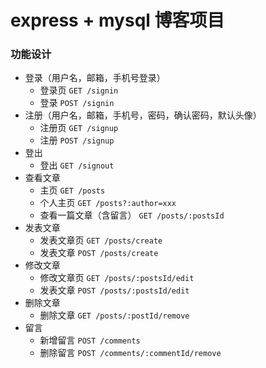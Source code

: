 # express + mysql 博客项目

### 功能设计

* 登录（用户名，邮箱，手机号登录）
   * 登录页 `GET /signin`
   * 登录 `POST /signin`
* 注册（用户名，邮箱，手机号，密码，确认密码，默认头像）
   * 注册页 `GET /signup`
   * 注册 `POST /signup`
* 登出
   * 登出 `GET /signout`
* 查看文章
   * 主页 `GET /posts`
   * 个人主页 `GET /posts?:author=xxx`
   * 查看一篇文章（含留言） `GET /posts/:postsId`
* 发表文章
   * 发表文章页 `GET /posts/create`
   * 发表文章 `POST /posts/create`
* 修改文章
   * 修改文章页 `GET /posts/:postsId/edit`
   * 发表文章 `POST /posts/:postsId/edit`
* 删除文章
   * 删除文章 `GET /posts/:postId/remove`
* 留言
   * 新增留言 `POST /comments`
   * 删除留言 `POST /comments/:commentId/remove`

### 